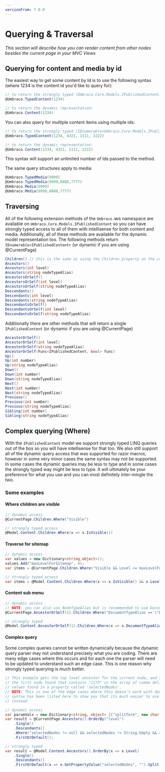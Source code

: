 ```yaml
---
versionFrom: 7.0.0
---
```



# Querying & Traversal

_This section will describe how you can render content from other nodes besides the current page in your MVC Views_

## Querying for content and media by id

The easiest way to get some content by Id is to use the following syntax (where 1234 is the content id you'd like to query for):

```csharp
// to return the strongly typed (Umbraco.Core.Models.IPublishedContent) object
@Umbraco.TypedContent(1234)

// to return the dynamic representation:
@Umbraco.Content(1234)
```

You can also query for multiple content items using multiple ids:

```csharp
// to return the strongly typed (IEnumerable<Umbraco.Core.Models.IPublishedContent>) collection
@Umbraco.TypedContent(1234, 4321, 1111, 2222)

// to return the dynamic representation:
@Umbraco.Content(1234, 4321, 1111, 2222)
```

This syntax will support an unlimited number of Ids passed to the method.

The same query structures apply to media:

```csharp
@Umbraco.TypedMedia(9999)
@Umbraco.TypedMedia(9999,8888,7777)
@Umbraco.Media(9999)
@Umbraco.Media(9999,8888,7777)
```

## Traversing

All of the following extension methods of the `Umbraco.Web` namespace are available on `Umbraco.Core.Models.IPublishedContent` so you can have strongly typed access to all of them with intellisense for both content and media. Additionally, all of these methods are available for the dynamic model representation too. The following methods return `IEnumerable<IPublishedContent>` (or dynamic if you are using @CurrentPage)

```csharp
Children() // this is the same as using the Children property on the content item.
Ancestors()
Ancestors(int level)
Ancestors(string nodeTypeAlias)
AncestorsOrSelf()
AncestorsOrSelf(int level)
AncestorsOrSelf(string nodeTypeAlias)
Descendants()
Descendants(int level)
Descendants(string nodeTypeAlias)
DescendantsOrSelf()
DescendantsOrSelf(int level)
DescendantsOrSelf(string nodeTypeAlias)
```


Additionally there are other methods that will return a single `IPublishedContent` (or dynamic if you are using @CurrentPage)

```csharp
AncestorOrSelf()
AncestorOrSelf(int level)
AncestorOrSelf(string nodeTypeAlias)
AncestorOrSelf(Func<IPublishedContent, bool> func)
Up()
Up(int number)
Up(string nodeTypeAlias)
Down()
Down(int number)
Down(string nodeTypeAlias)
Next()
Next(int number)
Next(string nodeTypeAlias)
Previous()
Previous(int number)
Previous(string nodeTypeAlias)
Sibling(int number)
Sibling(string nodeTypeAlias)
```

## Complex querying (Where)

With the `IPublishedContent` model we support strongly typed LINQ queries out of the box so you will have intellisense for that too. We also still support all of the dynamic query access that was supported for razor macros, however in some very minor cases the same syntax may not be supported. In some cases the dynamic queries may be less to type and in some cases the strongly typed way might be less to type. It will ultimately be your preference for what you use and you can most definitely inter-mingle the two.

### Some examples

#### Where children are visible

```csharp
// dynamic access
@CurrentPage.Children.Where("Visible")

// strongly typed access
@Model.Content.Children.Where(x => x.IsVisible())
```

#### Traverse for sitemap

```csharp
// dynamic access
var values = new Dictionary<string,object>();
values.Add("maxLevelForSitemap", 4);
var items = @CurrentPage.Children.Where("Visible && Level <= maxLevelForSitemap", values);

// strongly typed access
var items = @Model.Content.Children.Where(x => x.IsVisible() && x.Level <= 4)
```

#### Content sub menu

```csharp
// dynamic access
// NOTE: you can also use NodeTypeAlias but is recommended to use DocumentTypeAlias
@CurrentPage.AncestorOrSelf(1).Children.Where("DocumentTypeAlias == \"DatatypesFolder\"").First().Children

// strongly typed
@Model.Content.AncestorOrSelf(1).Children.Where(x => x.DocumentTypeAlias == "DatatypesFolder").First().Children
```

#### Complex query

Some complex queries cannot be written dynamically because the dynamic query parser may not understand precisely what you are coding. There are many edge cases where this occurs and for each one the parser will need to be updated to understand such an edge case. This is one reason why strongly typed querying is much better.

```csharp
// This example gets the top level ancestor for the current node, and then gets
// the first node found that contains "1173" in the array of comma delimited
// values found in a property called 'selectedNodes'.
// NOTE: This is one of the edge cases where this doesn't work with dynamic execution but the
// syntax has been listed here to show you that its much easier to use the strongly typed query
// instead

// dynamic access
var paramVals = new Dictionary<string, object> {{"splitTerm", new char[] {','}}, {"searchId", "1173"}};
var result = @CurrentPage.Ancestors().OrderBy("level")
    .Single()
    .Descendants()
    .Where("selectedNodes != null && selectedNodes != String.Empty && selectedNodes.Split(splitTerm).Contains(searchId)", paramVals)
    .FirstOrDefault();

// strongly typed
var result = @Model.Content.Ancestors().OrderBy(x => x.Level)
    .Single()
    .Descendants()
    .FirstOrDefault(x => x.GetPropertyValue("selectedNodes", "").Split(',').Contains("1173"));
```
